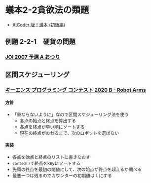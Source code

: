 # 蟻本2-2貪欲法の類題

* [AtCoder 版！蟻本 (初級編)](https://qiita.com/drken/items/e77685614f3c6bf86f44)

## 例題 2-2-1　硬貨の問題

### [JOI 2007 予選 A おつり](https://atcoder.jp/contests/joi2008yo/tasks/joi2008yo_a)


## 区間スケジューリング

### [キーエンス プログラミング コンテスト 2020 B - Robot Arms](https://atcoder.jp/contests/keyence2020/tasks/keyence2020_b)


#### 方針

* 「重ならないように」なので区間スケジューリング法を使う
  * 各点の始点と終点を算出する
  * 各点を終点が早い順にソートする
  * 現在の終点がおわるまで、次のロボットを選ばない

#### 実装

* 各点を始点と終点のリストに書きなおす
* `sorted()`で終点をkeyにソートする
* 先頭の終点を最初の閾値にして、次の始点が終点を超えるか調べる
* 最悪一つは残るのでカウンターの初期値は１にする
